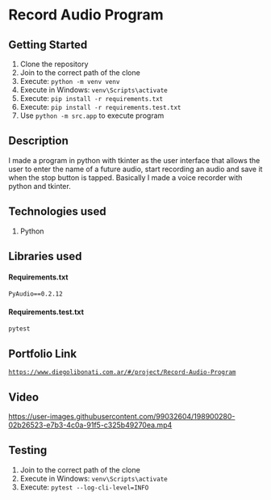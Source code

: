 # Record Audio Program

## Getting Started

1. Clone the repository
2. Join to the correct path of the clone
3. Execute: `python -m venv venv`
4. Execute in Windows: `venv\Scripts\activate`
5. Execute: `pip install -r requirements.txt`
6. Execute: `pip install -r requirements.test.txt`
7. Use `python -m src.app` to execute program

## Description

I made a program in python with tkinter as the user interface that allows the user to enter the name of a future audio, start recording an audio and save it when the stop button is tapped. Basically I made a voice recorder with python and tkinter.

## Technologies used

1. Python

## Libraries used

#### Requirements.txt

```
PyAudio==0.2.12
```

#### Requirements.test.txt

```
pytest
```

## Portfolio Link

[`https://www.diegolibonati.com.ar/#/project/Record-Audio-Program`](https://www.diegolibonati.com.ar/#/project/Record-Audio-Program)

## Video

https://user-images.githubusercontent.com/99032604/198900280-02b26523-e7b3-4c0a-91f5-c325b49270ea.mp4

## Testing

1. Join to the correct path of the clone
2. Execute in Windows: `venv\Scripts\activate`
3. Execute: `pytest --log-cli-level=INFO`